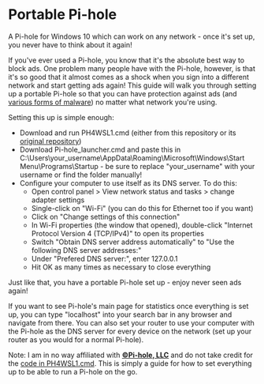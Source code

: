# Portable Pi-hole
A Pi-hole for Windows 10 which can work on any network - once it's set up, you never have to think about it again!





If you've ever used a Pi-hole, you know that it's the absolute best way to block ads. One problem many people have with the Pi-hole, however, is that it's so good that it almost comes as a shock when you sign into a different network and start getting ads again! This guide will walk you through setting up a portable Pi-hole so that you can have protection against ads (and [various forms of malware](https://en.wikipedia.org/wiki/DNS_hijacking)) no matter what network you're using.

Setting this up is simple enough:

 - Download and run PH4WSL1.cmd (either from this repository or its [original repository](https://github.com/DesktopECHO/Pi-Hole-for-WSL1))
 - Download Pi-hole_launcher.cmd and paste this in C:\Users\your_username\AppData\Roaming\Microsoft\Windows\Start Menu\Programs\Startup - be sure to replace "your_username" with your username or find the folder manually!
 - Configure your computer to use itself as its DNS server. To do this:
   - Open control panel > View network status and tasks > change adapter settings
   - Single-click on "Wi-Fi" (you can do this for Ethernet too if you want)
   - Click on "Change settings of this connection"
   - In Wi-Fi properties (the window that opened), double-click "Internet Protocol Version 4 (TCP/IPv4)" to open its properties
   - Switch "Obtain DNS server address automatically" to "Use the following DNS server addresses:"
   - Under "Prefered DNS server:", enter 127.0.0.1
   - Hit OK as many times as necessary to close everything

Just like that, you have a portable Pi-hole set up - enjoy never seen ads again!

If you want to see Pi-hole's main page for statistics once everything is set up, you can type "localhost" into your search bar in any browser and navigate from there. You can also set your router to use your computer with the Pi-hole as the DNS server for every device on the network (set up your router as you would for a normal Pi-hole).




Note: I am in no way affiliated with [**©Pi-hole, LLC**](https://pi-hole.net) and do not take credit for the [code in PH4WSL1.cmd](https://github.com/DesktopECHO/Pi-Hole-for-WSL1). This is simply a guide for how to set everything up to be able to run a Pi-hole on the go.
